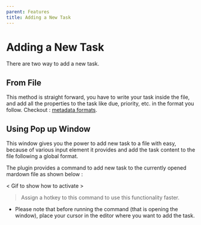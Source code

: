 ```yaml
---
parent: Features
title: Adding a New Task
---
```


# Adding a New Task

There are two way to add a new task.

## From File

This method is straight forward, you have to write your task inside the file, and add all the properties to the task like due, priority, etc. in the format you follow. Checkout : [metadata formats](./docs/Features/MetadataFormats.md).

## Using Pop up Window

This window gives you the power to add new task to a file with easy, because of various input element it provides and add the task content to the file following a global format.

The plugin provides a command to add new task to the currently opened mardown file as shown below :

< Gif to show how to activate >

> Assign a hotkey to this command to use this functionality faster.

- Please note that before running the command (that is opening the window), place your cursor in the editor where you want to add the task.
